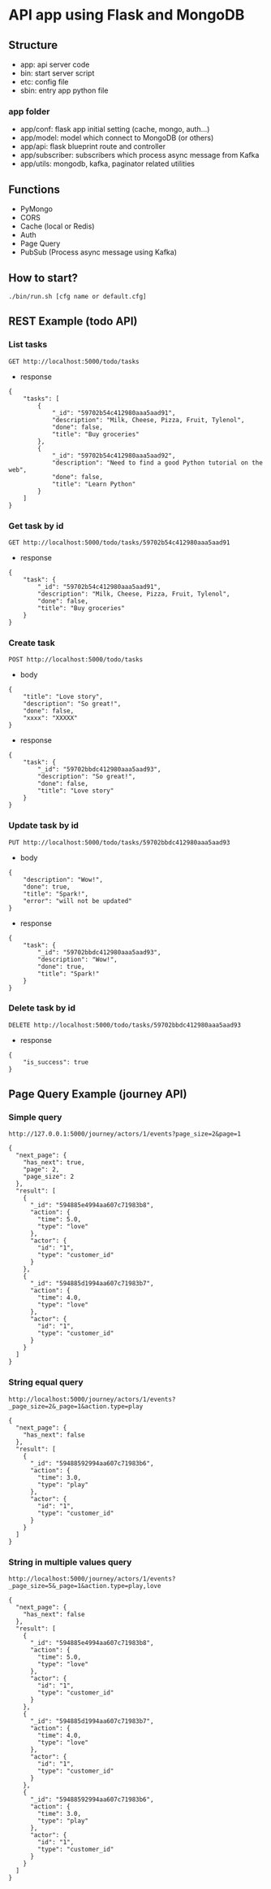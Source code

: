 # API app using Flask and MongoDB
## Structure
* app: api server code
* bin: start server script
* etc: config file
* sbin: entry app python file

### app folder
* app/conf: flask app initial setting (cache, mongo, auth...)
* app/model: model which connect to MongoDB (or others)
* app/api: flask blueprint route and controller
* app/subscriber: subscribers which process async message from Kafka
* app/utils: mongodb, kafka, paginator related utilities

## Functions
* PyMongo
* CORS
* Cache (local or Redis)
* Auth
* Page Query
* PubSub (Process async message using Kafka)

## How to start?

```
./bin/run.sh [cfg name or default.cfg]
```

## REST Example (todo API)

### List tasks
```
GET http://localhost:5000/todo/tasks
```
* response
```
{
    "tasks": [
        {
            "_id": "59702b54c412980aaa5aad91",
            "description": "Milk, Cheese, Pizza, Fruit, Tylenol",
            "done": false,
            "title": "Buy groceries"
        },
        {
            "_id": "59702b54c412980aaa5aad92",
            "description": "Need to find a good Python tutorial on the web",
            "done": false,
            "title": "Learn Python"
        }
    ]
}
```

### Get task by id
```
GET http://localhost:5000/todo/tasks/59702b54c412980aaa5aad91
```
* response
```
{
    "task": {
        "_id": "59702b54c412980aaa5aad91",
        "description": "Milk, Cheese, Pizza, Fruit, Tylenol",
        "done": false,
        "title": "Buy groceries"
    }
}
```

### Create task
```
POST http://localhost:5000/todo/tasks
```
* body
```
{
    "title": "Love story",
    "description": "So great!",
    "done": false,
    "xxxx": "XXXXX"
}
```
* response
```
{
    "task": {
        "_id": "59702bbdc412980aaa5aad93",
        "description": "So great!",
        "done": false,
        "title": "Love story"
    }
}
```

### Update task by id
```
PUT http://localhost:5000/todo/tasks/59702bbdc412980aaa5aad93
```
* body
```
{
    "description": "Wow!",
    "done": true,
    "title": "Spark!",
    "error": "will not be updated"
}
```
* response
```
{
    "task": {
        "_id": "59702bbdc412980aaa5aad93",
        "description": "Wow!",
        "done": true,
        "title": "Spark!"
    }
}
```

### Delete task by id
```
DELETE http://localhost:5000/todo/tasks/59702bbdc412980aaa5aad93
```
* response
```
{
    "is_success": true
}
```

## Page Query Example (journey API)

### Simple query
```
http://127.0.0.1:5000/journey/actors/1/events?page_size=2&page=1
```

```
{
  "next_page": {
    "has_next": true,
    "page": 2,
    "page_size": 2
  },
  "result": [
    {
      "_id": "594885e4994aa607c71983b8",
      "action": {
        "time": 5.0,
        "type": "love"
      },
      "actor": {
        "id": "1",
        "type": "customer_id"
      }
    },
    {
      "_id": "594885d1994aa607c71983b7",
      "action": {
        "time": 4.0,
        "type": "love"
      },
      "actor": {
        "id": "1",
        "type": "customer_id"
      }
    }
  ]
}
```

### String equal query
```
http://localhost:5000/journey/actors/1/events?_page_size=2&_page=1&action.type=play
```

```
{
  "next_page": {
    "has_next": false
  },
  "result": [
    {
      "_id": "59488592994aa607c71983b6",
      "action": {
        "time": 3.0,
        "type": "play"
      },
      "actor": {
        "id": "1",
        "type": "customer_id"
      }
    }
  ]
}
```

### String in multiple values query
```
http://localhost:5000/journey/actors/1/events?_page_size=5&_page=1&action.type=play,love
```

```
{
  "next_page": {
    "has_next": false
  },
  "result": [
    {
      "_id": "594885e4994aa607c71983b8",
      "action": {
        "time": 5.0,
        "type": "love"
      },
      "actor": {
        "id": "1",
        "type": "customer_id"
      }
    },
    {
      "_id": "594885d1994aa607c71983b7",
      "action": {
        "time": 4.0,
        "type": "love"
      },
      "actor": {
        "id": "1",
        "type": "customer_id"
      }
    },
    {
      "_id": "59488592994aa607c71983b6",
      "action": {
        "time": 3.0,
        "type": "play"
      },
      "actor": {
        "id": "1",
        "type": "customer_id"
      }
    }
  ]
}
```
